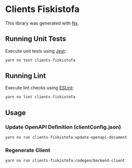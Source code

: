# Clients Fiskistofa

This library was generated with [Nx](https://nx.dev).

## Running Unit Tests

Execute unit tests using [Jest](https://jestjs.io):

```bash
yarn nx test clients-fiskistofa
```

## Running Lint

Execute lint checks using [ESLint](https://eslint.org/):

```bash
yarn nx lint clients-fiskistofa
```

## Usage

### Update OpenAPI Definition (clientConfig.json)

```bash
yarn nx run clients-fiskistofa:update-openapi-document
```

### Regenerate Client

```bash
yarn nx run clients-fiskistofa:codegen/backend-client
```
